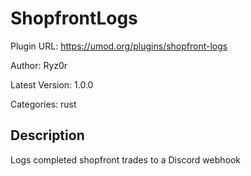 # ShopfrontLogs

Plugin URL: https://umod.org/plugins/shopfront-logs

Author: Ryz0r

Latest Version: 1.0.0

Categories: rust

## Description

Logs completed shopfront trades to a Discord webhook
